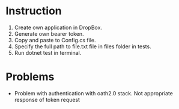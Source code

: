 # Instruction
1. Create own application in DropBox. 
2. Generate own bearer token.
3. Copy and paste to Config.cs file.
4. Specify the full path to file.txt file in files folder in tests.
4. Run dotnet test in terminal.

# Problems
- Problem with authentication with oath2.0 stack.
    Not appropriate response of token request
